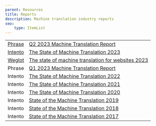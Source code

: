 ```yaml
---
parent: Resources
title: Reports
description: Machine translation industry reports
seo:
    type: ItemList
---
```


|     |     |
| --- | --- |
| [Phrase](/phrase-mtqe) | [Q2 2023 Machine Translation Report](https://phrase.com/resources/machine-translation-report/) |
| [Intento](/companies#intento) | [The State of Machine Translation 2023](https://inten.to/machine-translation-report-2023/?utm_campaign=MT%20Report%202023&utm_source=machine_translate) |
| [Weglot](/weglot) | [The state of machine translation for websites 2023](https://www.weglot.com/ebooks/state-of-machine-translation-report) |
| Phrase | [Q1 2023 Machine Translation Report](https://phrase.com/resources/machine-translation-report/) |
| Intento | [The State of Machine Translation 2022](https://inten.to/machine-translation-report-2022/) |
| Intento | [The State of Machine Translation 2021](https://try.inten.to/machine-translation-report-2021/?utm_campaign=MT%20Report%202021&utm_source=machine_translate) |
| Intento | [The State of Machine Translation 2020](https://try.inten.to/mt_report_2020?utm_campaign=MT%20Report%202021&utm_source=machine_translate) |
| Intento | [State of the Machine Translation 2019](https://blog.inten.to/state-of-the-machine-translation-june-2019-e3ffb457b76c) |
| Intento | [State of the Machine Translation 2018](https://www.slideshare.net/KonstantinSavenkov/state-of-the-machine-translation-by-intento-july-2018) |
| Intento | [State of the Machine Translation 2017](https://www.slideshare.net/KonstantinSavenkov/state-of-the-machine-translation-by-intento-november-2017-81574321) |
